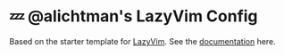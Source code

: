 # 💤 @alichtman's LazyVim Config

Based on the starter template for [LazyVim](https://github.com/LazyVim/LazyVim). See the [documentation](https://lazyvim.github.io/installation) here.
